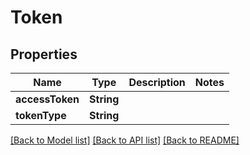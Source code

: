 # Token

## Properties
Name | Type | Description | Notes
------------ | ------------- | ------------- | -------------
**accessToken** | **String** |  | 
**tokenType** | **String** |  | 

[[Back to Model list]](../README.md#documentation-for-models) [[Back to API list]](../README.md#documentation-for-api-endpoints) [[Back to README]](../README.md)


